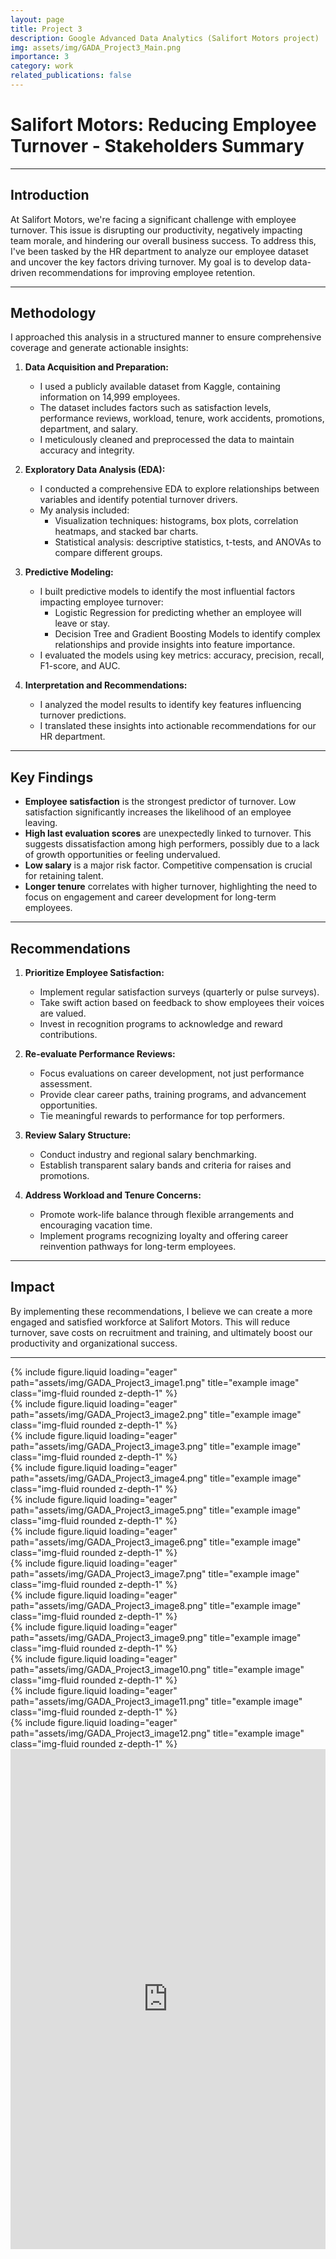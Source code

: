 ```yaml
---
layout: page
title: Project 3
description: Google Advanced Data Analytics (Salifort Motors project)
img: assets/img/GADA_Project3_Main.png
importance: 3
category: work
related_publications: false
---
```


# Salifort Motors: Reducing Employee Turnover - Stakeholders Summary

---

## Introduction

At Salifort Motors, we're facing a significant challenge with employee turnover. This issue is disrupting our productivity, negatively impacting team morale, and hindering our overall business success. To address this, I've been tasked by the HR department to analyze our employee dataset and uncover the key factors driving turnover. My goal is to develop data-driven recommendations for improving employee retention.

---

## Methodology

I approached this analysis in a structured manner to ensure comprehensive coverage and generate actionable insights:

1. **Data Acquisition and Preparation:**

   - I used a publicly available dataset from Kaggle, containing information on 14,999 employees.
   - The dataset includes factors such as satisfaction levels, performance reviews, workload, tenure, work accidents, promotions, department, and salary.
   - I meticulously cleaned and preprocessed the data to maintain accuracy and integrity.

2. **Exploratory Data Analysis (EDA):**

   - I conducted a comprehensive EDA to explore relationships between variables and identify potential turnover drivers.
   - My analysis included:
     - Visualization techniques: histograms, box plots, correlation heatmaps, and stacked bar charts.
     - Statistical analysis: descriptive statistics, t-tests, and ANOVAs to compare different groups.

3. **Predictive Modeling:**

   - I built predictive models to identify the most influential factors impacting employee turnover:
     - Logistic Regression for predicting whether an employee will leave or stay.
     - Decision Tree and Gradient Boosting Models to identify complex relationships and provide insights into feature importance.
   - I evaluated the models using key metrics: accuracy, precision, recall, F1-score, and AUC.

4. **Interpretation and Recommendations:**
   - I analyzed the model results to identify key features influencing turnover predictions.
   - I translated these insights into actionable recommendations for our HR department.

---

## Key Findings

- **Employee satisfaction** is the strongest predictor of turnover. Low satisfaction significantly increases the likelihood of an employee leaving.
- **High last evaluation scores** are unexpectedly linked to turnover. This suggests dissatisfaction among high performers, possibly due to a lack of growth opportunities or feeling undervalued.
- **Low salary** is a major risk factor. Competitive compensation is crucial for retaining talent.
- **Longer tenure** correlates with higher turnover, highlighting the need to focus on engagement and career development for long-term employees.

---

## Recommendations

1. **Prioritize Employee Satisfaction:**

   - Implement regular satisfaction surveys (quarterly or pulse surveys).
   - Take swift action based on feedback to show employees their voices are valued.
   - Invest in recognition programs to acknowledge and reward contributions.

2. **Re-evaluate Performance Reviews:**

   - Focus evaluations on career development, not just performance assessment.
   - Provide clear career paths, training programs, and advancement opportunities.
   - Tie meaningful rewards to performance for top performers.

3. **Review Salary Structure:**

   - Conduct industry and regional salary benchmarking.
   - Establish transparent salary bands and criteria for raises and promotions.

4. **Address Workload and Tenure Concerns:**
   - Promote work-life balance through flexible arrangements and encouraging vacation time.
   - Implement programs recognizing loyalty and offering career reinvention pathways for long-term employees.

---

## Impact

By implementing these recommendations, I believe we can create a more engaged and satisfied workforce at Salifort Motors. This will reduce turnover, save costs on recruitment and training, and ultimately boost our productivity and organizational success.

---

<div class="row justify-content-sm-center">
    <div class="col-sm-5 mt-3 mt-md-0">
        {% include figure.liquid loading="eager" path="assets/img/GADA_Project3_image1.png" title="example image" class="img-fluid rounded z-depth-1" %}
    </div>
    <div class="col-sm-5 mt-3 mt-md-0">
        {% include figure.liquid loading="eager" path="assets/img/GADA_Project3_image2.png" title="example image" class="img-fluid rounded z-depth-1" %}
    </div>
</div>

<div class="row justify-content-sm-center">
    <div class="col-sm-5 mt-3 mt-md-0">
        {% include figure.liquid loading="eager" path="assets/img/GADA_Project3_image3.png" title="example image" class="img-fluid rounded z-depth-1" %}
    </div>
    <div class="col-sm-5 mt-3 mt-md-0">
        {% include figure.liquid loading="eager" path="assets/img/GADA_Project3_image4.png" title="example image" class="img-fluid rounded z-depth-1" %}
    </div>
</div>

<div class="row justify-content-sm-center">
    <div class="col-sm-5 mt-3 mt-md-0">
        {% include figure.liquid loading="eager" path="assets/img/GADA_Project3_image5.png" title="example image" class="img-fluid rounded z-depth-1" %}
    </div>
    <div class="col-sm-5 mt-3 mt-md-0">
        {% include figure.liquid loading="eager" path="assets/img/GADA_Project3_image6.png" title="example image" class="img-fluid rounded z-depth-1" %}
    </div>
</div>

<div class="row justify-content-sm-center">
    <div class="col-sm-5 mt-3 mt-md-0">
        {% include figure.liquid loading="eager" path="assets/img/GADA_Project3_image7.png" title="example image" class="img-fluid rounded z-depth-1" %}
    </div>
    <div class="col-sm-5 mt-3 mt-md-0">
        {% include figure.liquid loading="eager" path="assets/img/GADA_Project3_image8.png" title="example image" class="img-fluid rounded z-depth-1" %}
    </div>
</div>

<div class="row justify-content-sm-center">
    <div class="col-sm-5 mt-3 mt-md-0">
        {% include figure.liquid loading="eager" path="assets/img/GADA_Project3_image9.png" title="example image" class="img-fluid rounded z-depth-1" %}
    </div>
    <div class="col-sm-5 mt-3 mt-md-0">
        {% include figure.liquid loading="eager" path="assets/img/GADA_Project3_image10.png" title="example image" class="img-fluid rounded z-depth-1" %}
    </div>
</div>

<div class="row justify-content-sm-center">
    <div class="col-sm-5 mt-3 mt-md-0">
        {% include figure.liquid loading="eager" path="assets/img/GADA_Project3_image11.png" title="example image" class="img-fluid rounded z-depth-1" %}
    </div>
    <div class="col-sm-5 mt-3 mt-md-0">
        {% include figure.liquid loading="eager" path="assets/img/GADA_Project3_image12.png" title="example image" class="img-fluid rounded z-depth-1" %}
    </div>
</div>
<div class="row justify-content-sm-center">
   <iframe src="https://www.kaggle.com/embed/samehshehata/google-advanced-da-salifort-motors-project?kernelSessionId=192725832" height="800" style="margin: 0 auto; width: 100%; max-width: 950px;" frameborder="0" scrolling="auto" title="Google Advanced DA: Capstone Project"></iframe>
</div>
